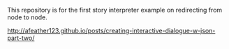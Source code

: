 This repository is for the first story interpreter example on redirecting from node to node. 


<http://afeather123.github.io/posts/creating-interactive-dialogue-w-json-part-two/>
